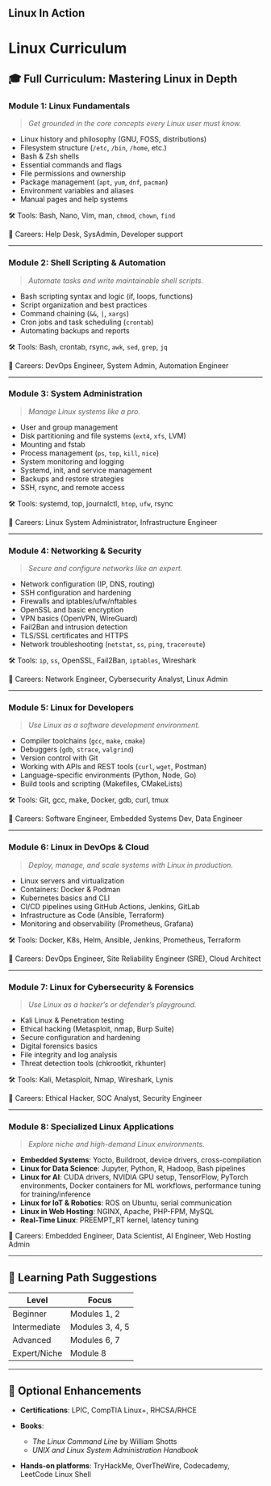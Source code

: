 ## Linux In Action

# Linux Curriculum

## 🎓 **Full Curriculum: Mastering Linux in Depth**

### **Module 1: Linux Fundamentals**

> *Get grounded in the core concepts every Linux user must know.*

* Linux history and philosophy (GNU, FOSS, distributions)
* Filesystem structure (`/etc`, `/bin`, `/home`, etc.)
* Bash & Zsh shells
* Essential commands and flags
* File permissions and ownership
* Package management (`apt`, `yum`, `dnf`, `pacman`)
* Environment variables and aliases
* Manual pages and help systems

🛠 Tools: Bash, Nano, Vim, man, `chmod`, `chown`, `find`

🌟 Careers: Help Desk, SysAdmin, Developer support

---

### **Module 2: Shell Scripting & Automation**

> *Automate tasks and write maintainable shell scripts.*

* Bash scripting syntax and logic (if, loops, functions)
* Script organization and best practices
* Command chaining (`&&`, `|`, `xargs`)
* Cron jobs and task scheduling (`crontab`)
* Automating backups and reports

🛠 Tools: Bash, crontab, rsync, `awk`, `sed`, `grep`, `jq`

🌟 Careers: DevOps Engineer, System Admin, Automation Engineer

---

### **Module 3: System Administration**

> *Manage Linux systems like a pro.*

* User and group management
* Disk partitioning and file systems (`ext4`, `xfs`, LVM)
* Mounting and fstab
* Process management (`ps`, `top`, `kill`, `nice`)
* System monitoring and logging
* Systemd, init, and service management
* Backups and restore strategies
* SSH, rsync, and remote access

🛠 Tools: systemd, top, journalctl, `htop`, `ufw`, rsync

🌟 Careers: Linux System Administrator, Infrastructure Engineer

---

### **Module 4: Networking & Security**

> *Secure and configure networks like an expert.*

* Network configuration (IP, DNS, routing)
* SSH configuration and hardening
* Firewalls and iptables/ufw/nftables
* OpenSSL and basic encryption
* VPN basics (OpenVPN, WireGuard)
* Fail2Ban and intrusion detection
* TLS/SSL certificates and HTTPS
* Network troubleshooting (`netstat`, `ss`, `ping`, `traceroute`)

🛠 Tools: `ip`, `ss`, OpenSSL, Fail2Ban, `iptables`, Wireshark

🌟 Careers: Network Engineer, Cybersecurity Analyst, Linux Admin

---

### **Module 5: Linux for Developers**

> *Use Linux as a software development environment.*

* Compiler toolchains (`gcc`, `make`, `cmake`)
* Debuggers (`gdb`, `strace`, `valgrind`)
* Version control with Git
* Working with APIs and REST tools (`curl`, `wget`, Postman)
* Language-specific environments (Python, Node, Go)
* Build tools and scripting (Makefiles, CMakeLists)

🛠 Tools: Git, gcc, make, Docker, gdb, curl, tmux

🌟 Careers: Software Engineer, Embedded Systems Dev, Data Engineer

---

### **Module 6: Linux in DevOps & Cloud**

> *Deploy, manage, and scale systems with Linux in production.*

* Linux servers and virtualization
* Containers: Docker & Podman
* Kubernetes basics and CLI
* CI/CD pipelines using GitHub Actions, Jenkins, GitLab
* Infrastructure as Code (Ansible, Terraform)
* Monitoring and observability (Prometheus, Grafana)

🛠 Tools: Docker, K8s, Helm, Ansible, Jenkins, Prometheus, Terraform

🌟 Careers: DevOps Engineer, Site Reliability Engineer (SRE), Cloud Architect

---

### **Module 7: Linux for Cybersecurity & Forensics**

> *Use Linux as a hacker’s or defender’s playground.*

* Kali Linux & Penetration testing
* Ethical hacking (Metasploit, nmap, Burp Suite)
* Secure configuration and hardening
* Digital forensics basics
* File integrity and log analysis
* Threat detection tools (chkrootkit, rkhunter)

🛠 Tools: Kali, Metasploit, Nmap, Wireshark, Lynis

🌟 Careers: Ethical Hacker, SOC Analyst, Security Engineer

---

### **Module 8: Specialized Linux Applications**

> *Explore niche and high-demand Linux environments.*

* **Embedded Systems**: Yocto, Buildroot, device drivers, cross-compilation
* **Linux for Data Science**: Jupyter, Python, R, Hadoop, Bash pipelines
* **Linux for AI**: CUDA drivers, NVIDIA GPU setup, TensorFlow, PyTorch environments, Docker containers for ML workflows, performance tuning for training/inference
* **Linux for IoT & Robotics**: ROS on Ubuntu, serial communication
* **Linux in Web Hosting**: NGINX, Apache, PHP-FPM, MySQL
* **Real-Time Linux**: PREEMPT\_RT kernel, latency tuning

🌟 Careers: Embedded Engineer, Data Scientist, AI Engineer, Web Hosting Admin

---

## 🧠 Learning Path Suggestions

| Level        | Focus           |
| ------------ | --------------- |
| Beginner     | Modules 1, 2    |
| Intermediate | Modules 3, 4, 5 |
| Advanced     | Modules 6, 7    |
| Expert/Niche | Module 8        |

---

## 📘 Optional Enhancements

* **Certifications**: LPIC, CompTIA Linux+, RHCSA/RHCE
* **Books**:

  * *The Linux Command Line* by William Shotts
  * *UNIX and Linux System Administration Handbook*
* **Hands-on platforms**: TryHackMe, OverTheWire, Codecademy, LeetCode Linux Shell

